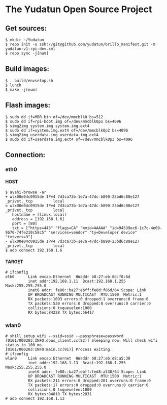 The Yudatun Open Source Project
========================================

Get sources:
----------------------------------------

```
$ mkdir ~/Yudatun
$ repo init -u ssh://git@github.com/yudatun/brillo_manifest.git -m yudatun-v1-rpi-dev.xml
$ repo sync -j[num]
```

Build images:
----------------------------------------

```
$ . build/envsetup.sh
$ lunch
$ make -j[num]
```

Flash images:
----------------------------------------

```
$ sudo dd if=MBR.bin of=/dev/mmcblk0 bs=512
$ sudo dd if=rpi-boot.img of=/dev/mmcblk0p1 bs=4096
$ simg2img system.img system.img.ext4
$ sudo dd if=system.img.ext4 of=/dev/mmcblk0p2 bs=4096
$ simg2img userdata.img userdata.img.ext4
$ sudo dd if=userdata.img.ext4 of=/dev/mmcblk0p3 bs=4096
```

Connection:
----------------------------------------

### eth0

#### HOST

```
$ avahi-browse -ar
+ wlx00e04c0915de IPv4 7d3ca73b-1e7a-47dc-b890-23bd6c88e127          _privet._tcp         local
= wlx00e04c0915de IPv4 7d3ca73b-1e7a-47dc-b890-23bd6c88e127          _privet._tcp         local
   hostname = [linux.local]
   address = [192.168.1.6]
   port = [80]
   txt = ["https=443" "flags=CA" "mmid=AAAAA" "id=94539ec6-1c7c-4e09-9b70-74fe210c58c5" "services=vendor" "ty=Developer device" "txtvers=3"]
- wlx00e04c0915de IPv4 7d3ca73b-1e7a-47dc-b890-23bd6c88e127          _privet._tcp         local
$ adb connect 192.168.1.6
```

#### TARGET

```
# ifconfig
eth0      Link encap:Ethernet  HWaddr b8:27:eb:8d:f0:6d
          inet addr:192.168.1.11  Bcast:192.168.1.255  Mask:255.255.255.0
          inet6 addr: fe80::ba27:ebff:fe8d:f06d/64 Scope: Link
          UP BROADCAST RUNNING MULTICAST  MTU:1500  Metric:1
          RX packets:1093 errors:0 dropped:1 overruns:0 frame:0
          TX packets:530 errors:0 dropped:0 overruns:0 carrier:0
          collisions:0 txqueuelen:1000
          RX bytes:84228 TX bytes:56417
```

### wlan0

```
# shill_setup_wifi --ssid=ssid --passphrase=password
[0101/000203:INFO:dbus_client.cc(82)] Sleeping now. Will check wifi status in 100 ms.
[0101/000203:INFO:main.cc(91)] Process exiting.
# ifconfig
wlan0     Link encap:Ethernet  HWaddr b8:27:eb:d8:a5:38
          inet addr:192.168.1.13  Bcast:192.168.1.255  Mask:255.255.255.0
          inet6 addr: fe80::ba27:ebff:fed8:a538/64 Scope: Link
          UP BROADCAST RUNNING MULTICAST  MTU:1500  Metric:1
          RX packets:211 errors:0 dropped:201 overruns:0 frame:0
          TX packets:17 errors:0 dropped:0 overruns:0 carrier:0
          collisions:0 txqueuelen:1000
          RX bytes:84810 TX bytes:2831
# adb connect 192.168.1.13
```
